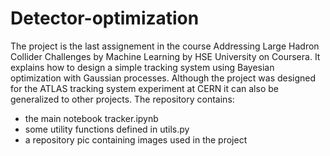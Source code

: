 # Detector-optimization
The project is the last assignement in the course Addressing Large Hadron Collider Challenges by Machine Learning by HSE University on Coursera.
It explains how to design a simple tracking system using Bayesian optimization with Gaussian processes. 
Although the project was designed for the ATLAS tracking system experiment at CERN it can also be generalized to other projects.
The repository contains:

- the main notebook tracker.ipynb
- some utility functions defined in utils.py
- a repository pic containing images used in the project
